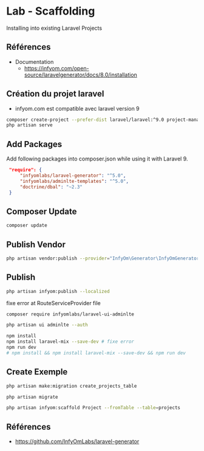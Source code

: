 # Lab - Scaffolding

Installing into existing Laravel Projects

## Références
- Documentation 
  - https://infyom.com/open-source/laravelgenerator/docs/8.0/installation




## Création du projet laravel

- infyom.com est compatible avec laravel version 9

```bash
composer create-project --prefer-dist laravel/laravel:^9.0 project-manager
php artisan serve
```

## Add Packages

Add following packages into composer.json while using it with Laravel 9.

```json
 "require": {
     "infyomlabs/laravel-generator": "^5.0",
     "infyomlabs/adminlte-templates": "^5.0",
     "doctrine/dbal": "~2.3"
 }  
 ```
## Composer Update

 ```bash
composer update
```

## Publish Vendor

```bash
php artisan vendor:publish --provider="InfyOm\Generator\InfyOmGeneratorServiceProvider"
```

## Publish

```bash
php artisan infyom:publish --localized
```

fixe error at RouteServiceProvider file 


```bash
composer require infyomlabs/laravel-ui-adminlte
```

```bash
php artisan ui adminlte --auth
```

```bash
npm install
npm install laravel-mix --save-dev # fixe error
npm run dev
# npm install && npm install laravel-mix --save-dev && npm run dev
```

## Create Exemple 

```bash
php artisan make:migration create_projects_table
```

```bash
php artisan migrate
```

```bash
php artisan infyom:scaffold Project --fromTable --table=projects
```
 
## Références 
- https://github.com/InfyOmLabs/laravel-generator
